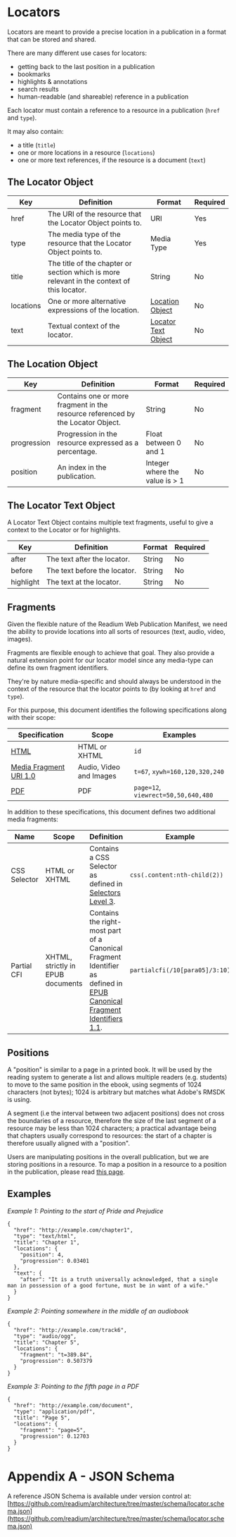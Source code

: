 # Locators

Locators are meant to provide a precise location in a publication in a format that can be stored and shared.

There are many different use cases for locators:

* getting back to the last position in a publication
* bookmarks
* highlights & annotations
* search results
* human-readable (and shareable) reference in a publication

Each locator must contain a reference to a resource in a publication (`href` and `type`).

It may also contain:

* a title (`title`)
* one or more locations in a resource (`locations`)
* one or more text references, if the resource is a document (`text`)

## The Locator Object

| Key  | Definition | Format | Required |
| ---- | ---------- | ------ | -------- |
| href  | The URI of the resource that the Locator Object points to. | URI | Yes |
| type  | The media type of the resource that the Locator Object points to. | Media Type | Yes |
| title  | The title of the chapter or section which is more relevant in the context of this locator.| String | No |
| locations  | One or more alternative expressions of the location. | [Location Object](#the-location-object) | No |
| text  |  Textual context of the locator.  | [Locator Text Object](#the-locator-text-object) | No |

## The Location Object

| Key  | Definition | Format | Required |
| ---- | ---------- | ------ | -------- |
| fragment  |  Contains one or more fragment in the resource referenced by the Locator Object.  | String | No |
| progression  | Progression in the resource expressed as a percentage.  | Float between 0 and 1 | No |
| position  | An index in the publication.  | Integer where the value is > 1 | No |


## The Locator Text Object

A Locator Text Object contains multiple text fragments, useful to give a context to the Locator or for highlights.

| Key  | Definition | Format | Required |
| ---- | ---------- | ------ | -------- |
| after  | The text after the locator.| String | No |
| before  | The text before the locator.  | String | No |
| highlight  | The text at the locator.  | String | No |


## Fragments

Given the flexible nature of the Readium Web Publication Manifest, we need the ability to provide locations into all sorts of resources (text, audio, video, images).

Fragments are flexible enough to achieve that goal. They also provide a natural extension point for our locator model since any media-type can define its own fragment identifiers.

They're by nature media-specific and should always be understood in the context of the resource that the locator points to (by looking at `href` and `type`).

For this purpose, this document identifies the following specifications along with their scope:

| Specification | Scope | Examples |
| ------------- | ----- | ------- |
| [HTML](https://html.spec.whatwg.org/) | HTML or XHTML | `id` |
| [Media Fragment URI 1.0](https://www.w3.org/TR/media-frags/) | Audio, Video and Images | `t=67`, `xywh=160,120,320,240`|
| [PDF](http://tools.ietf.org/rfc/rfc3778) | PDF | `page=12`, `viewrect=50,50,640,480`|

In addition to these specifications, this document defines two additional media fragments:

| Name | Scope | Definition | Example |
| ---- | ----- | ---------- | ------- |
| CSS Selector | HTML or XHTML | Contains a CSS Selector as defined in [Selectors Level 3](https://www.w3.org/TR/selectors-3/).| `css(.content:nth-child(2))` |
| Partial CFI | XHTML, strictly in EPUB documents | Contains the right-most part of a Canonical Fragment Identifier as defined in [EPUB Canonical Fragment Identifiers 1.1](http://www.idpf.org/epub/linking/cfi/epub-cfi.html).| `partialcfi(/10[para05]/3:10)` |

## Positions 

A "position" is similar to a page in a printed book. It will be used by the reading system to generate a list and allows multiple readers (e.g. students) to move to the same position in the ebook, using segments of 1024 characters (not bytes); 1024 is arbitrary but matches what Adobe's RMSDK is using. 

A segment (i.e the interval between two adjacent positions) does not cross the boundaries of a resource, therefore the size of the last segment of a resource may be less than 1024 characters; a practical advantage being that chapters usually correspond to resources: the start of a chapter is therefore usually aligned with a "position".  

Users are manipulating positions in the overall publication, but we are storing positions in a resource. To map a position in a resource to a position in the publication, please read [this page](locator-api.md).


## Examples


*Example 1: Pointing to the start of Pride and Prejudice*

```
{
  "href": "http://example.com/chapter1",
  "type": "text/html",
  "title": "Chapter 1",
  "locations": {
    "position": 4,
    "progression": 0.03401
  },
  "text": {
    "after": "It is a truth universally acknowledged, that a single man in possession of a good fortune, must be in want of a wife."
  }
}
```

*Example 2: Pointing somewhere in the middle of an audiobook*

```
{
  "href": "http://example.com/track6",
  "type": "audio/ogg",
  "title": "Chapter 5",
  "locations": {
    "fragment": "t=389.84",
    "progression": 0.507379
  }
}
```

*Example 3: Pointing to the fifth page in a PDF*

```
{
  "href": "http://example.com/document",
  "type": "application/pdf",
  "title": "Page 5",
  "locations": {
    "fragment": "page=5",
    "progression": 0.12703
  }
}
```


# Appendix A - JSON Schema

A reference JSON Schema is available under version control at: [https://github.com/readium/architecture/tree/master/schema/locator.schema.json](https://github.com/readium/architecture/tree/master/schema/locator.schema.json)